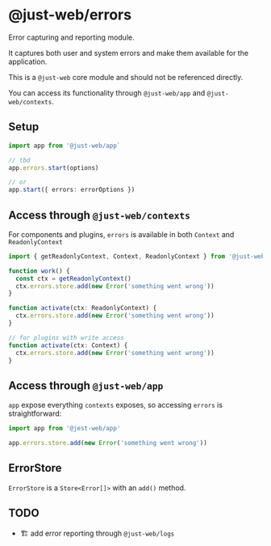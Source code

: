 # @just-web/errors

Error capturing and reporting module.

It captures both user and system errors and make them available for the application.

This is a `@just-web` core module and should not be referenced directly.

You can access its functionality through `@just-web/app` and `@just-web/contexts`.

## Setup

```ts
import app from '@just-web/app`

// tbd
app.errors.start(options)

// or
app.start({ errors: errorOptions })
```

## Access through `@just-web/contexts`

For components and plugins, `errors` is available in both `Context` and `ReadonlyContext`

```ts
import { getReadonlyContext, Context, ReadonlyContext } from '@just-web/contexts'

function work() {
  const ctx = getReadonlyContext()
  ctx.errors.store.add(new Error('something went wrong'))
}

function activate(ctx: ReadonlyContext) {
  ctx.errors.store.add(new Error('something went wrong'))
}

// for plugins with write access
function activate(ctx: Context) {
  ctx.errors.store.add(new Error('something went wrong'))
}
```

## Access through `@just-web/app`

`app` expose everything `contexts` exposes, so accessing `errors` is straightforward:

```ts
import app from '@jest-web/app'

app.errors.store.add(new Error('something went wrong'))
```

## ErrorStore

`ErrorStore` is a `Store<Error[]>` with an `add()` method.

## TODO

- 🏗️ add error reporting through `@just-web/logs`
